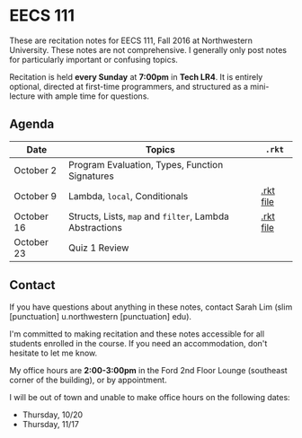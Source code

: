 # EECS 111

These are recitation notes for EECS 111, Fall 2016 at Northwestern University. These notes are not comprehensive. I generally only post notes for particularly important or confusing topics.

Recitation is held **every Sunday** at **7:00pm** in **Tech LR4**. It is entirely optional, directed at first-time programmers, and structured as a mini-lecture with ample time for questions.

## Agenda

| Date | Topics | `.rkt` |
|------|--------|--------|
| October 2 | Program Evaluation, Types, Function Signatures | |
| October 9 | Lambda, `local`, Conditionals | [.rkt file](./rkt/recitation-1.rkt) |
| October 16 | Structs, Lists, `map` and `filter`, Lambda Abstractions | [.rkt file](./rkt/map-filter-examples.rkt) |
| October 23 | Quiz 1 Review | |

## Contact

If you have questions about anything in these notes, contact Sarah Lim (slim [punctuation] u.northwestern [punctuation] edu).

I'm committed to making recitation and these notes accessible for all students enrolled in the course. If you need an accommodation, don't hesitate to let me know.

My office hours are **2:00-3:00pm** in the Ford 2nd Floor Lounge (southeast corner of the building), or by appointment.

I will be out of town and unable to make office hours on the following dates:

- Thursday, 10/20
- Thursday, 11/17
